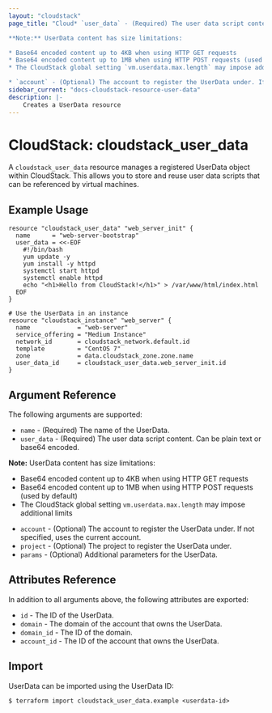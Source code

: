 ```yaml
---
layout: "cloudstack"
page_title: "Cloud* `user_data` - (Required) The user data script content. Can be plain text or base64 encoded.

**Note:** UserData content has size limitations:

* Base64 encoded content up to 4KB when using HTTP GET requests
* Base64 encoded content up to 1MB when using HTTP POST requests (used by default)
* The CloudStack global setting `vm.userdata.max.length` may impose additional limits

* `account` - (Optional) The account to register the UserData under. If not specified, uses the current account.oudstack_user_data"
sidebar_current: "docs-cloudstack-resource-user-data"
description: |-
    Creates a UserData resource
---
```


# CloudStack: cloudstack_user_data

A `cloudstack_user_data` resource manages a registered UserData object within CloudStack. This allows you to store and reuse user data scripts that can be referenced by virtual machines.

## Example Usage

```hcl
resource "cloudstack_user_data" "web_server_init" {
  name      = "web-server-bootstrap"
  user_data = <<-EOF
    #!/bin/bash
    yum update -y
    yum install -y httpd
    systemctl start httpd
    systemctl enable httpd
    echo "<h1>Hello from CloudStack!</h1>" > /var/www/html/index.html
  EOF
}

# Use the UserData in an instance
resource "cloudstack_instance" "web_server" {
  name             = "web-server"
  service_offering = "Medium Instance"
  network_id       = cloudstack_network.default.id
  template         = "CentOS 7"
  zone             = data.cloudstack_zone.zone.name
  user_data_id     = cloudstack_user_data.web_server_init.id
}
```

## Argument Reference

The following arguments are supported:

* `name` - (Required) The name of the UserData.
* `user_data` - (Required) The user data script content. Can be plain text or base64 encoded.

**Note:** UserData content has size limitations:

- Base64 encoded content up to 4KB when using HTTP GET requests
- Base64 encoded content up to 1MB when using HTTP POST requests (used by default)
- The CloudStack global setting `vm.userdata.max.length` may impose additional limits

* `account` - (Optional) The account to register the UserData under. If not specified, uses the current account.
* `project` - (Optional) The project to register the UserData under.
* `params` - (Optional) Additional parameters for the UserData.

## Attributes Reference

In addition to all arguments above, the following attributes are exported:

* `id` - The ID of the UserData.
* `domain` - The domain of the account that owns the UserData.
* `domain_id` - The ID of the domain.
* `account_id` - The ID of the account that owns the UserData.

## Import

UserData can be imported using the UserData ID:

```shell
$ terraform import cloudstack_user_data.example <userdata-id>
```
